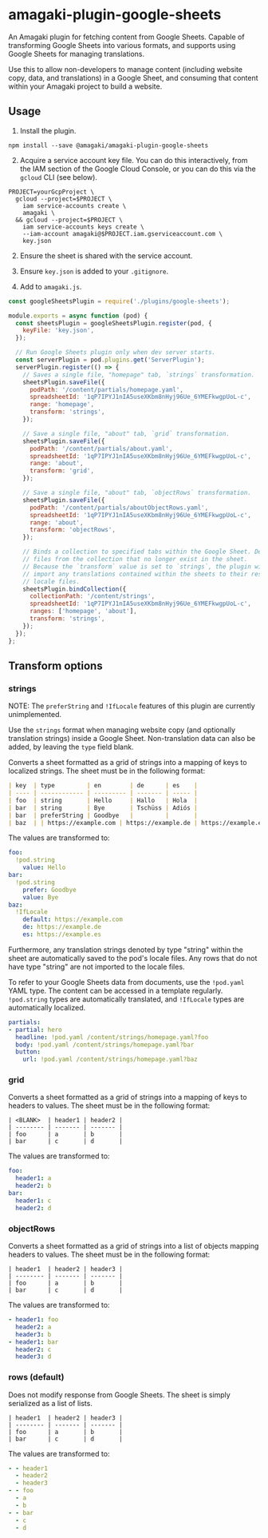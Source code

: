 # amagaki-plugin-google-sheets

An Amagaki plugin for fetching content from Google Sheets. Capable of
transforming Google Sheets into various formats, and supports using Google
Sheets for managing translations.

Use this to allow non-developers to manage content (including website copy,
data, and translations) in a Google Sheet, and consuming that content within
your Amagaki project to build a website.

## Usage

1. Install the plugin.

```shell
npm install --save @amagaki/amagaki-plugin-google-sheets
```

2. Acquire a service account key file. You can do this interactively, from the
   IAM section of the Google Cloud Console, or you can do this via the `gcloud`
   CLI (see below).

```shell
PROJECT=yourGcpProject \
  gcloud --project=$PROJECT \
    iam service-accounts create \
    amagaki \
  && gcloud --project=$PROJECT \
    iam service-accounts keys create \
    --iam-account amagaki@$PROJECT.iam.gserviceaccount.com \
    key.json
```

2. Ensure the sheet is shared with the service account.

3. Ensure `key.json` is added to your `.gitignore`.

4. Add to `amagaki.js`.

```js
const googleSheetsPlugin = require('./plugins/google-sheets');

module.exports = async function (pod) {
  const sheetsPlugin = googleSheetsPlugin.register(pod, {
    keyFile: 'key.json',
  });

  // Run Google Sheets plugin only when dev server starts.
  const serverPlugin = pod.plugins.get('ServerPlugin');
  serverPlugin.register(() => {
    // Saves a single file, "homepage" tab, `strings` transformation.
    sheetsPlugin.saveFile({
      podPath: '/content/partials/homepage.yaml',
      spreadsheetId: '1qP7IPYJ1nIA5useXKbm8nHyj96Ue_6YMEFkwgpUoL-c',
      range: 'homepage',
      transform: 'strings',
    });

    // Save a single file, "about" tab, `grid` transformation.
    sheetsPlugin.saveFile({
      podPath: '/content/partials/about.yaml',
      spreadsheetId: '1qP7IPYJ1nIA5useXKbm8nHyj96Ue_6YMEFkwgpUoL-c',
      range: 'about',
      transform: 'grid',
    });

    // Save a single file, "about" tab, `objectRows` transformation.
    sheetsPlugin.saveFile({
      podPath: '/content/partials/aboutObjectRows.yaml',
      spreadsheetId: '1qP7IPYJ1nIA5useXKbm8nHyj96Ue_6YMEFkwgpUoL-c',
      range: 'about',
      transform: 'objectRows',
    });

    // Binds a collection to specified tabs within the Google Sheet. Deletes
    // files from the collection that no longer exist in the sheet.
    // Because the `transform` value is set to `strings`, the plugin will also
    // import any translations contained within the sheets to their respective
    // locale files.
    sheetsPlugin.bindCollection({
      collectionPath: '/content/strings',
      spreadsheetId: '1qP7IPYJ1nIA5useXKbm8nHyj96Ue_6YMEFkwgpUoL-c',
      ranges: ['homepage', 'about'],
      transform: 'strings',
    });
  });
};

```

## Transform options

### strings

NOTE: The `preferString` and `!IfLocale` features of this plugin are currently
unimplemented.

Use the `strings` format when managing website copy (and optionally translation
strings) inside a Google Sheet. Non-translation data can also be added, by
leaving the `type` field blank.

Converts a sheet formatted as a grid of strings into a mapping of keys to
localized strings. The sheet must be in the following format:

```markdown
| key  | type         | en        | de      | es    |
| ---- | ------------ | --------- | ------- | ----- |
| foo  | string       | Hello     | Hallo   | Hola  |
| bar  | string       | Bye       | Tschüss | Adiós |
| bar  | preferString | Goodbye   |         |       |
| baz  | | https://example.com | https://example.de | https://example.es |
```

The values are transformed to:

```yaml
foo:
  !pod.string
    value: Hello
bar:
  !pod.string
    prefer: Goodbye
    value: Bye
baz:
  !IfLocale
    default: https://example.com
    de: https://example.de
    es: https://example.es
```

Furthermore, any translation strings denoted by type "string" within the sheet
are automatically saved to the pod's locale files. Any rows that do not have
type "string" are not imported to the locale files.


To refer to your Google Sheets data from documents, use the `!pod.yaml` YAML
type. The content can be accessed in a template regularly. `!pod.string` types
are automatically translated, and `!IfLocale` types are automatically localized.

```yaml
partials:
- partial: hero
  headline: !pod.yaml /content/strings/homepage.yaml?foo
  body: !pod.yaml /content/strings/homepage.yaml?bar
  button:
    url: !pod.yaml /content/strings/homepage.yaml?baz
```

### grid

Converts a sheet formatted as a grid of strings into a mapping of keys to
headers to values. The sheet must be in the following format:

```
| <BLANK>  | header1 | header2 |
| -------- | ------- | ------- |
| foo      | a       | b       |
| bar      | c       | d       |
```

The values are transformed to:

```yaml
foo:
  header1: a
  header2: b
bar:
  header1: c
  header2: d
```

### objectRows

Converts a sheet formatted as a grid of strings into a list of objects
mapping headers to values. The sheet must be in the following format:

```
| header1  | header2 | header3 |
| -------- | ------- | ------- |
| foo      | a       | b       |
| bar      | c       | d       |
```

The values are transformed to:

```yaml
- header1: foo
  header2: a
  header3: b
- header1: bar
  header2: c
  header3: d
```

### rows (default)

Does not modify response from Google Sheets. The sheet is simply serialized as a
list of lists.

```
| header1  | header2 | header3 |
| -------- | ------- | ------- |
| foo      | a       | b       |
| bar      | c       | d       |
```

The values are transformed to:

```yaml
- - header1
  - header2
  - header3
- - foo
  - a
  - b
- - bar
  - c
  - d
```